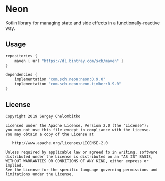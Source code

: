 Neon
====

Kotlin library for managing state and side effects in a functionally-reactive way.

## Usage

```gradle
repositories {
    maven { url "https://dl.bintray.com/sch/maven" }
}

dependencies {
    implementation "com.sch.neon:neon:0.9.0"
    implementation "com.sch.neon:neon-timber:0.9.0"
}
```

## License

```
Copyright 2019 Sergey Chelombitko

Licensed under the Apache License, Version 2.0 (the "License");
you may not use this file except in compliance with the License.
You may obtain a copy of the License at

   http://www.apache.org/licenses/LICENSE-2.0

Unless required by applicable law or agreed to in writing, software
distributed under the License is distributed on an "AS IS" BASIS,
WITHOUT WARRANTIES OR CONDITIONS OF ANY KIND, either express or implied.
See the License for the specific language governing permissions and
limitations under the License.
```
